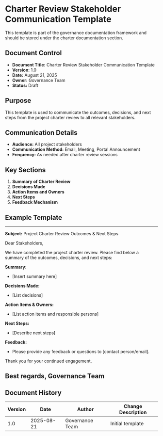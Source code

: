 # Charter Review Stakeholder Communication Template

This template is part of the governance documentation framework and should be stored under the charter documentation section.

## Document Control
- **Document Title:** Charter Review Stakeholder Communication Template
- **Version:** 1.0
- **Date:** August 21, 2025
- **Owner:** Governance Team
- **Status:** Draft

## Purpose
This template is used to communicate the outcomes, decisions, and next steps from the project charter review to all relevant stakeholders.

## Communication Details
- **Audience:** All project stakeholders
- **Communication Method:** Email, Meeting, Portal Announcement
- **Frequency:** As needed after charter review sessions

## Key Sections
1. **Summary of Charter Review**
2. **Decisions Made**
3. **Action Items and Owners**
4. **Next Steps**
5. **Feedback Mechanism**

## Example Template
---
**Subject:** Project Charter Review Outcomes & Next Steps

Dear Stakeholders,

We have completed the project charter review. Please find below a summary of the outcomes, decisions, and next steps:

**Summary:**
- [Insert summary here]

**Decisions Made:**
- [List decisions]

**Action Items & Owners:**
- [List action items and responsible persons]

**Next Steps:**
- [Describe next steps]

**Feedback:**
- Please provide any feedback or questions to [contact person/email].

Thank you for your continued engagement.

Best regards,
Governance Team
---

## Document History
| Version | Date       | Author         | Change Description |
|---------|------------|----------------|-------------------|
| 1.0     | 2025-08-21 | Governance Team| Initial template  |
